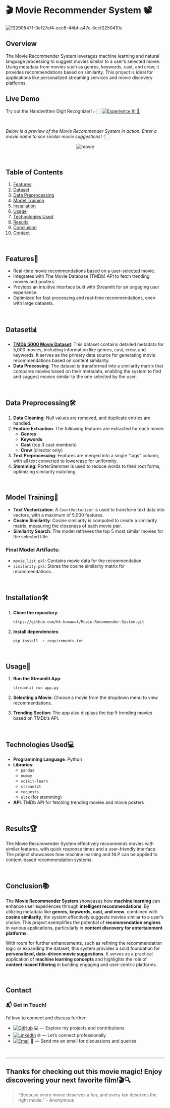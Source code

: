 # 🎬 Movie Recommender System 📽️  

![132905471-3ef27af4-ecc6-44bf-a47c-5ccf2250410c](https://github.com/user-attachments/assets/c83f35ad-8079-4a51-831f-0b44714d9a75)


## Overview

The Movie Recommender System leverages machine learning and natural language processing to suggest movies similar to a user’s selected movie. Using metadata from movies such as genres, keywords, cast, and crew, it provides recommendations based on similarity. This project is ideal for applications like personalized streaming services and movie discovery platforms.


## Live Demo

Try out the Handwritten Digit Recognizer! 👉🏻 [![Experience It! 🌟](https://img.shields.io/badge/Experience%20It!-blue)](https://findmynextflick.streamlit.app/#7c707207)

<br>

_Below is a preview of the Movie Recommender System in action. Enter a movie name to see similar movie suggestions! 👇🏻_


<p align="center">
  <img src="https://github.com/user-attachments/assets/71eb852d-f796-47d8-9837-e4e76e17a526" alt="movie">
</p>

<br>


## Table of Contents

1. [Features](#features)
2. [Dataset](#dataset)
3. [Data Preprocessing](#data-preprocessing)
4. [Model Training](#model-training)
5. [Installation](#installation)
6. [Usage](#usage)
7. [Technologies Used](#technologies-used)
8. [Results](#results)
9. [Conclusion](#conclusion)
10. [Contact](#contact)

<br>

## Features🌟

- Real-time movie recommendations based on a user-selected movie.
- Integrates with The Movie Database (TMDb) API to fetch trending movies and posters.
- Provides an intuitive interface built with Streamlit for an engaging user experience.
- Optimized for fast processing and real-time recommendations, even with large datasets.


<br>

## Dataset📊

- **[TMDb 5000 Movie Dataset](https://www.kaggle.com/datasets/tmdb/tmdb-movie-metadata)**: This dataset contains detailed metadata for 5,000 movies, including information like genres, cast, crew, and keywords. It serves as the primary data source for generating movie recommendations based on content similarity.
- **Data Processing**: The dataset is transformed into a similarity matrix that compares movies based on their metadata, enabling the system to find and suggest movies similar to the one selected by the user.


<br>

## Data Preprocessing🛠

1. **Data Cleaning**: Null values are removed, and duplicate entries are handled.
2. **Feature Extraction**: The following features are extracted for each movie:
   - **Genres**
   - **Keywords**
   - **Cast** (top 3 cast members)
   - **Crew** (director only)
3. **Text Preprocessing**: Features are merged into a single "tags" column, with all text converted to lowercase for uniformity.
4. **Stemming**: PorterStemmer is used to reduce words to their root forms, optimizing similarity matching.

<br>

## Model Training🧠

- **Text Vectorization**: A `CountVectorizer` is used to transform text data into vectors, with a maximum of 5,000 features.
- **Cosine Similarity**: Cosine similarity is computed to create a similarity matrix, measuring the closeness of each movie pair.
- **Similarity Search**: The model retrieves the top 5 most similar movies for the selected title.

### Final Model Artifacts:
- `movie_list.pkl`: Contains movie data for the recommendation.
- `similarity.pkl`: Stores the cosine similarity matrix for recommendations.

<br>

## Installation🛠

1. **Clone the repository**:
   ```bash
   https://github.com/hk-kumawat/Movie-Recommender-System.git
   ```

2. **Install dependencies**:
   ```bash
   pip install -r requirements.txt
   ```

<br>

## Usage🚀

1. **Run the Streamlit App**:
   ```bash
   streamlit run app.py
   ```

2. **Selecting a Movie**: Choose a movie from the dropdown menu to view recommendations.
3. **Trending Section**: The app also displays the top 5 trending movies based on TMDb’s API.

<br>

## Technologies Used💻

- **Programming Language**: Python
- **Libraries**:
  - `pandas`
  - `numpy`
  - `scikit-learn`
  - `streamlit`
  - `requests`
  - `nltk` (for stemming)
- **API**: TMDb API for fetching trending movies and movie posters

<br>

## Results🏆

The Movie Recommender System effectively recommends movies with similar features, with quick response times and a user-friendly interface. The project showcases how machine learning and NLP can be applied to content-based recommendation systems.

<br>


## Conclusion📚

The **Movie Recommender System** showcases how **machine learning** can enhance user experiences through **intelligent recommendations**. By utilizing metadata like **genres, keywords, cast, and crew**, combined with **cosine similarity**, the system effectively suggests movies similar to a user’s choice. This project exemplifies the potential of **recommendation engines** in various applications, particularly in **content discovery for entertainment platforms**.

With room for further enhancements, such as refining the recommendation logic or expanding the dataset, this system provides a solid foundation for **personalized, data-driven movie suggestions**. It serves as a practical application of **machine learning concepts** and highlights the role of **content-based filtering** in building engaging and user-centric platforms.


<br>

## Contact

### 📬 Get in Touch!
I’d love to connect and discuss further:

- [![GitHub](https://img.shields.io/badge/GitHub-hk--kumawat-blue?logo=github)](https://github.com/hk-kumawat) 💻 — Explore my projects and contributions.
- [![LinkedIn](https://img.shields.io/badge/LinkedIn-Harshal%20Kumawat-blue?logo=linkedin)](https://www.linkedin.com/in/harshal-kumawat/) 🌐 — Let’s connect professionally.
- [![Email](https://img.shields.io/badge/Email-harshalkumawat100@gmail.com-blue?logo=gmail)](mailto:harshalkumawat100@gmail.com) 📧 — Send me an email for discussions and queries.

<br>

---

## Thanks for checking out this movie magic! Enjoy discovering your next favorite film!🎬🔍

> "Because every movie deserves a fan, and every fan deserves the right movie." - Anonymous


